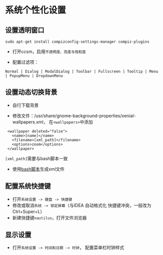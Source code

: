 # 系统个性化设置
## 设置透明窗口
```
sudo apt-get install compizconfig-settings-manager compiz-plugins
```
+ 打开ccsm，启用`不透明度、亮度与饱和度`

+ 配置过滤项：
```
Normal | Dialog | ModalDialog | Toolbar | Fullscreen | Tooltip | Menu | PopupMenu | DropdownMenu
```

## 设置动态切换背景
+ 自行下载背景

+ 修改文件：/usr/share/gnome-background-properties/xenial-wallpapers.xml， 在`<wallpapers>`中添加
```
 <wallpaper deleted="false">
   <name>[name]</name>
   <filename>[xml_path]</filename>
   <options>zoom</options>
 </wallpaper>
 ```
`[xml_path]`需要与bash脚本一致
+ 使用[bash脚本](generate.sh)生成xml文件


## 配置系统快捷键
+ 打开`系统设置 -> 键盘 -> 快捷键`
+ 修改或取消`系统 -> 锁定屏幕`（与IDEA 自动格式化 快捷键冲突，一般改为Ctrl+Super+L）
+ 新建快捷键`nautilus`，打开文件浏览器

## 显示设置
+ 打开`系统设置 -> 时间和日期 -> 时钟`， 配置菜单栏时钟样式


